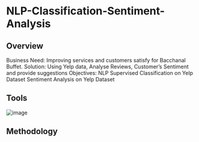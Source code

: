 # NLP-Classification-Sentiment-Analysis

## Overview
Business Need: Improving services and customers satisfy for Bacchanal Buffet.
Solution: Using Yelp data, Analyse Reviews, Customer’s Sentiment and provide suggestions
Objectives: NLP Supervised Classification on Yelp Dataset 
            Sentiment Analysis on Yelp Dataset

## Tools
![image](https://user-images.githubusercontent.com/87232397/154207381-eed2ffcd-90e5-416d-9456-c86b6ae1a5d6.png)

## Methodology

